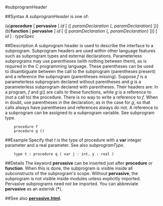 
#subprogramHeader

##Syntax
A _subprogramHeader_ is one of:

(a)**procedure** [ **pervasive** ] _id_
[ ([ _paramDeclaration_ {, _paramDeclaration_} ])]
(b)**function** [ **pervasive** ] _id_
[ ([ _paramDeclaration_ {, _paramDeclaration_} ])]
[ _id_ ] : _typeSpec_




##Description
A subprogram header is used to describe the interface to a subprogram. Subprogram headers are used within other language features such as subprogram types and external declarations.
Parameterless subprograms may use parentheses (with nothing between them), as is required in the C programming language. These parentheses can be used to disambiguate between the call to the subprogram (parentheses present) and a reference the subprogram (parentheses missing).
Suppose _f_ is a parameterless subprogram declared without parentheses and _g_ is a parameterless subprogram declared with parentheses. Their headers are:
In a program, _f_ and _g_() are calls to these functions, while _g_ is a reference to (not a call to) the procedure. There is no way to write a reference to _f_. When in doubt, use parentheses in the declaration, as in the case for _g_, so that calls always have parentheses and references always do not. A reference to a subprogram can be assigned to a subprogram variable. See subprogram type.


        procedure f
        procedure g ()
##Example
Specify that _t_ is the type of procedure with a **var** integer parameter and a real parameter. See also _subprogramType_.


        type t : procedure q ( var j : int, y : real )
##Details
The keyword **pervasive** can be inserted just after **procedure** or **function**. When this is done, the subprogram is visible inside all subconstructs of the subprogram's scope. Without **pervasive**, the subprogram is not visible inside modules unless explicitly imported. Pervasive subprograms need not be imported. You can abbreviate **pervasive** as an asterisk (__*__).



##See also
**[pervasive.html](pervasive)**.


